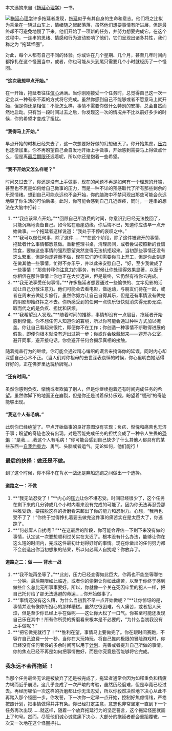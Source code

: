 本文选摘来自《[拖延心理学](http://union.dangdang.com/transfer.php?sys_id=1&ad_type=10&from=P-299902&backurl=http%3A%2F%2Fproduct.dangdang.com%2Fproduct.aspx%3Fproduct_id%3D20757881 "拖延心理学")》一书。

[![拖延心理学](https://www.mifengtd.cn/static/2012/04/s4355925.jpg "拖延心理学")](https://www.mifengtd.cn/articles/procrastination-circle.html)许多拖延者发现，[拖延](https://www.mifengtd.cn/articles/procrstination-and-perfectionism.html "拖沓和完美主义的思考")似乎有其自身的生命和意志。他们将之比拟为乘坐在一辆过山车上，情绪随之起起落落，虽然他们想要事情有所进展，但是最终却不可避免地慢了下来。他们开始了一项新的任务，并努力想要完成它，在这个过程中，一连串的思绪、情感和行为波动影响了他们，它们呈现出诸多共性，我们称之为 “拖延怪圈”。

对此，每个人都有自己不同的体验。你或许在几个星期、几个月，甚至几年时间内都挣扎在这个怪圈当中，或者，你也可能从头到尾只需要几个小时就经历了一个怪圈。

#### “这次我想早点开始。”

在一开始，拖延者往往[信心](https://www.mifengtd.cn/articles/how-to-build-self-confidence.html "如何培养自信")满满。当你刚刚接受一个任务时，总觉得自己这一次一定会以一种有条不紊的方式将它完成。虽然你感到自己不能够或者不愿意马上就开始，但是你还是相信：不管怎么样，事情不需要你做什么特别的安排，总会自然而然地启动。只有当一段时间过去之后，你发现这一次的情况并不比以前好多少的时候，你的希望才变成了担忧。

#### “我得马上开始。”

早点开始的时机已经失去了，这一次想要好好做的幻想破灭了。你开始焦虑，[压力](https://www.mifengtd.cn/articles/5-exercises-to-reduce-stress.html "缓解压力的5项训练")也逐渐加重。你不再盼望自己会自发地开始上手做事，开始感到需要马上得做点什么，但是离[最后期限](https://www.mifengtd.cn/articles/budget-your-time-how-to-use-deadlines.html "如何利用期限来完成任务")还远着呢，所以你还是抱着一些希望。

#### “我不开始又怎么样呢？”

时间又过去了，你还是没有上手做事，现在的问题不再是如何有一个理想的开端，甚至也不再是如何给自己做事的压力，而是一种不详的预感取代了所有那些剩余的乐观情绪。想到自己可能永远也不会开始，你的脑海中不禁闪现出那些可能会永远地毁了你生活的可怕后果。此时，你可能会感到自己几近瘫痪，同时，一连串的想法在大脑中打转：

1.  **“我应该早点开始。”**回顾自己所浪费的时间，你意识到已经无法挽回了，只能沉痛地责备自己。如今站在悬崖边缘，你后悔不已，知道你应该早一点开始做事。一个拖延者这样说道：“我处于不停的哀叹之中。”
2.  **“我可以做任何事，除了这件……”**在这个阶段，除了这件被避开的事情，拖延者什么事情都愿意做。重新整理书桌，清理房间，或者尝试按照新的食谱饮食，要做这些事情的强烈愿望突然变得无法抗拒起来。当初那些事情还没有这么繁重，但是你却避而不做，现在它们迫切需要你马上开工，但是你此刻却在做其他一些事情，忙得不亦乐乎，并以此来安慰自己，“好，至少我做成了一些事情！”那些转移你[注意力](https://www.mifengtd.cn/articles/8-tips-for-razor-sharp-concentration.html "如何保持注意力")的事务，有时候让你处理得效果显著，以至于你相信在那件事情上你也正在大步迈进，但是最终，它仍然有待你去完成。
3.  **“我无法享受任何事情。”**许多拖延者想要通过一些愉快的、立竿见影的活动让自己分散注意力。他们可能会去看电影，做运动，与朋友们待在一起，或者在周末去做徒步旅行。虽然你努力让自己自得其乐，但是还有事情没有做完的阴影却始终挥之不去。你所感受到的任何一点快乐很快就消失得无影无踪，取而代之的是负疚、担忧和厌烦。
4.  **“我希望没人发现。”**随着时间的推移，事情却没有一点眉目，拖延者开始感到惭愧。你不想任何人知道你的窘境，所以你可能会通过种种方式加以掩盖。你让自己看起来很忙，即便你不在工作；你创造一种事情不断取得进展的假象，即便你根本就没有迈出过第一步；你或许会躲藏起来——避开办公室，避开同事，避开接电话，你会避开任何会揭示真相的接触。

随着掩盖行为的继续，你可能会通过精心编织的谎言来掩饰你的延误，同时内心却深感自己心术不正。（当人们对你祖母的去世深表哀悼的时候，你心里明白她活得好好的，正在佛罗里达玩桥牌呢。）

#### “还有时间。”

虽然你感到负疚、惭愧或者欺骗了别人，但是你继续抱着还有时间完成任务的希望。虽然你脚下的地面正在崩裂，但是你还是试着保持乐观，盼望着“缓刑”的奇迹能够出现。

#### “我这个人有毛病。”

此刻你已经绝望了。早点开始做事的良好意图没有实现；负疚、惭愧和痛苦也无济于事；盼望的奇迹也没有出现。对是否能完成任务的担忧变成了一种令人生畏的[恐惧](https://www.mifengtd.cn/articles/psychological-capital-self-confidence-3.html "摆脱恐惧、忧虑和自卑")：“是我……我这个人有毛病！”你可能会感到自己缺少了什么其他人都具有的某些东西一[自我约束力](https://www.mifengtd.cn/articles/self-discipline-summary.html "《学会自律》系列")、勇气、头脑或者运气。无论如何，他们能行！

### 最后的抉择：做还是不做。

到了这个时候，你不得不在背水一战还是弃船逃跑之间做出一个选择。

#### 道路之一：不做

1.  **“我无法忍受了！”**内心的[压力](https://www.mifengtd.cn/articles/5-exercises-to-reduce-stress.html "缓解压力的5项训练")让你不堪忍受。时间已经很少了，这个任务在剩下来的几分钟或几个小时内看来没有完成的可能了。因为你无法再忍受那种难受劲，要摆脱这样的折磨看来超出了你的能力和忍耐力。心想，“我再也受不了了！”你终于觉得挣扎着要去做完这件事的痛苦实在是太巨大了，你逃跑了。
2.  **“何必庸人自扰呢？”**在这最后的阶段，你可能会评估一下剩下来没有做的事情，认定这一次要想顺利过关实在太迟了。根本没有什么办法，能够让你在这么短的时间内，完成这件最初计划得好好的事情。现在你做出的任何努力都不会创造出你当初想象的结果，所以何必庸人自扰呢？你放弃了。

#### 道路之二：做 —— 背水一战

1.  **“我不能再坐等了。”**此刻，压力已经变得如此巨大，你再也不能坐等哪怕一分钟。最后期限如此临近，或者你的偷懒让你如此痛苦，以至于你终于感到做些什么总比无所事事要好。所以，你就像一个关在死囚牢里的犯人一样，把自己托付给了那无法逃避的命运……你开始做事了。
2.  **“事情还没有这么糟，为什么当初我不早一点开始做呢？”**让你惊讶的是，事情并没有像你所担心的那样糟糕。虽然它很困难，令人痛苦，或者招人厌烦，但是至少你已经上手在做呢——这让你大松了一口气。你甚至可能还发现自己乐在其中！所有你所受的折磨看来根本是不必要的，“为什么当初我没有上手做呢？”
3.  **“把它做完就行了！”**胜利在望，事情马上要做完了。你在跟时间赛跑，不容许自己浪费一分一秒。当你在大玩特玩，将自己推向极限的冒险游戏时，你已经没有任何奢侈的多余时间可以用于[计划](https://www.mifengtd.cn/articles/the-pros-of-having-a-plan.html "制定计划的好处")、完善或者提升自己所做的事情。你的焦点已经不再是如何把事情做好，而是你究竟是否能够将它完成。

### 我永远不会再拖延 ！

当那个任务最终无论是被放弃了还是被完成了，拖延者通常会因为如释重负和精疲力竭而近乎崩溃，这几乎变成了一次严峻的考验，虽然历经磨难，但是毕竟已经过去。再经历哪怕一次这样的折磨都让你无法忍受，所以你毅然决然地下决心从此不再踏入那个怪圈一步。你发誓，下一次你一定早一点开始，控制好焦虑情绪，严格按照计划，把事情做得井井有条。你已经打定主意，意志也非常坚定一直到下一个任务再次出现……就这样，随着一个放弃拖延行为的坚定誓言，这个拖延怪圈就画上了句号。然而，尽管他们诚心诚意痛下决心，大部分的拖延者都会重蹈覆辙，一次又一次地在这个怪圈挣扎。
